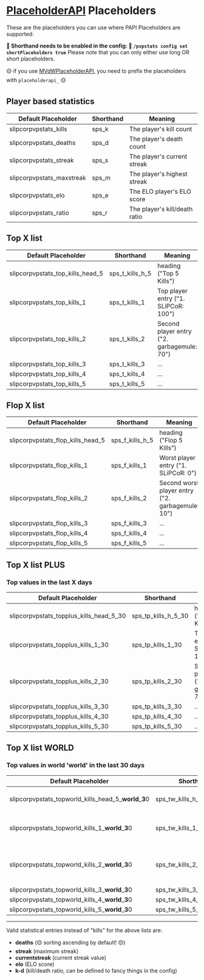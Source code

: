 # [PlaceholderAPI](https://www.spigotmc.org/resources/placeholderapi.6245/) Placeholders

These are the placeholders you can use where PAPI Placeholders are supported:

**🔴 Shorthand needs to be enabled in the config: 🔴
`/pvpstats config set shortPlaceholders true`**
Please note that you can only either use long OR short placeholders.

🟡 if you use [MVdWPlaceholderAPI](https://www.spigotmc.org/resources/mvdwplaceholderapi.11182/), you need to prefix the placeholders with `placeholderapi_` 🟡

## Player based statistics

Default Placeholder |  Shorthand | Meaning
------------- | ------------- | -------------
slipcorpvpstats_kills | sps_k | The player's kill count
slipcorpvpstats_deaths | sps_d | The player's death count
slipcorpvpstats_streak | sps_s | The player's current streak
slipcorpvpstats_maxstreak | sps_m | The player's highest streak
slipcorpvpstats_elo | sps_e | The ELO player's ELO score 
slipcorpvpstats_ratio | sps_r | The player's kill/death ratio

## Top X list

Default Placeholder |  Shorthand | Meaning
------------- | ------------- | -------------
slipcorpvpstats_top_kills_head_5 | sps_t_kills_h_5 | heading ("Top 5 Kills")
slipcorpvpstats_top_kills_1 | sps_t_kills_1 | Top player entry ("1. SLiPCoR: 100")
slipcorpvpstats_top_kills_2 | sps_t_kills_2 | Second player entry ("2. garbagemule: 70")
slipcorpvpstats_top_kills_3 | sps_t_kills_3 | ...
slipcorpvpstats_top_kills_4 | sps_t_kills_4 | ...
slipcorpvpstats_top_kills_5 | sps_t_kills_5 | ...

## Flop X list

Default Placeholder |  Shorthand | Meaning
------------- | ------------- | -------------
slipcorpvpstats_flop_kills_head_5 | sps_f_kills_h_5 | heading ("Flop 5 Kills")
slipcorpvpstats_flop_kills_1 | sps_f_kills_1 | Worst player entry ("1. SLiPCoR: 0")
slipcorpvpstats_flop_kills_2 | sps_f_kills_2 | Second worst player entry ("2. garbagemule: 10")
slipcorpvpstats_flop_kills_3 | sps_f_kills_3 | ...
slipcorpvpstats_flop_kills_4 | sps_f_kills_4 | ...
slipcorpvpstats_flop_kills_5 | sps_f_kills_5 | ...

## Top X list PLUS

### Top values in the last X days

Default Placeholder |  Shorthand | Meaning
------------- | ------------- | -------------
slipcorpvpstats_topplus_kills_head_5_30 | sps_tp_kills_h_5_30 | heading ("Top 5 Kills")
slipcorpvpstats_topplus_kills_1_30 | sps_tp_kills_1_30 | Top player entry ("1. SLiPCoR: 100")
slipcorpvpstats_topplus_kills_2_30 | sps_tp_kills_2_30 | Second player entry ("2. garbagemule: 70")
slipcorpvpstats_topplus_kills_3_30 | sps_tp_kills_3_30 | ...
slipcorpvpstats_topplus_kills_4_30 | sps_tp_kills_4_30 | ...
slipcorpvpstats_topplus_kills_5_30 | sps_tp_kills_5_30 | ...

## Top X list WORLD

### Top values in world 'world'  in the last 30 days 

Default Placeholder |  Shorthand | Meaning
------------- | ------------- | -------------
slipcorpvpstats_topworld_kills_head_5_**world**_**3**0 | sps_tw_kills_h_5_**world**_**30** | heading ("Top 5 Kills")
slipcorpvpstats_topworld_kills_1_**world**_**3**0 | sps_tw_kills_1_**world**_**30** | Top player entry ("1. SLiPCoR: 100")
slipcorpvpstats_topworld_kills_2_**world**_**3**0 | sps_tw_kills_2_**world**_**30** | Second player entry ("2. garbagemule: 70")
slipcorpvpstats_topworld_kills_3_**world**_**3**0 | sps_tw_kills_3_**world**_**30** | ...
slipcorpvpstats_topworld_kills_4_**world**_**3**0 | sps_tw_kills_4_**world**_**30** | ...
slipcorpvpstats_topworld_kills_5_**world**_**3**0 | sps_tw_kills_5_**world**_**30** | ...
---

Valid statistical entries instead of "kills" for the above lists are:
* **deaths** (🟡 sorting ascending by default! 🟡)
* **streak** (maximum streak)
* **currentstreak** (current streak value)
* **elo** (ELO score)
* **k-d** (kill/death ratio, can be defined to fancy things in the config)
